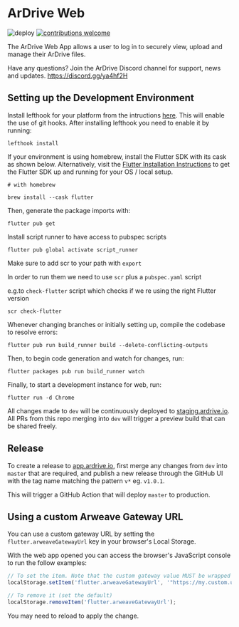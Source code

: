 # ArDrive Web

![deploy](https://github.com/ardriveapp/ardrive-web/workflows/deploy/badge.svg)
[![contributions welcome](https://img.shields.io/badge/contributions-welcome-brightgreen.svg?style=flat)](https://github.com/ardriveapp/ardrive-web/issues)

The ArDrive Web App allows a user to log in to securely view, upload and manage their ArDrive files.

Have any questions? Join the ArDrive Discord channel for support, news and updates. https://discord.gg/ya4hf2H

## Setting up the Development Environment

Install lefthook for your platform from the intructions [here](https://github.com/evilmartians/lefthook/blob/master/docs/other.md).
This will enable the use of git hooks.
After installing lefthook you need to enable it by running:

```shell
lefthook install
```

If your environment is using homebrew, install the Flutter SDK with its cask as shown below. Alternatively, visit the [Flutter Installation Instructions](https://flutter.dev/docs/get-started/install) to get the Flutter SDK up and running for your OS / local setup.

```shell
# with homebrew

brew install --cask flutter
```

Then, generate the package imports with:

```shell
flutter pub get
```
Install script runner to have access to pubspec scripts
```
flutter pub global activate script_runner
```

Make sure to add scr to your path with ``export``

In order to run them we need to use ``scr`` plus a ``pubspec.yaml`` script

e.g.to ``check-flutter`` script which checks if we re using the right Flutter version
```
scr check-flutter
```

Whenever changing branches or initially setting up, compile the codebase to resolve errors:

```shell
flutter pub run build_runner build --delete-conflicting-outputs
```

Then, to begin code generation and watch for changes, run:

```shell
flutter packages pub run build_runner watch
```

Finally, to start a development instance for web, run:

```shell
flutter run -d Chrome
```

All changes made to `dev` will be continuously deployed to [staging.ardrive.io](https://staging.ardrive.io). All PRs from this repo merging into `dev` will trigger a preview build that can be shared freely.

## Release

To create a release to [app.ardrive.io](https://app.ardrive.io), first merge any changes from `dev` into `master` that are required, and publish a new release through the GitHub UI with the tag name matching the pattern `v*` eg. `v1.0.1`.

This will trigger a GitHub Action that will deploy `master` to production.

## Using a custom Arweave Gateway URL

You can use a custom gateway URL by setting the `flutter.arweaveGatewayUrl` key in your browser's Local Storage.

With the web app opened you can access the browser's JavaScript console to run the follow examples:

```js
// To set the item. Note that the custom gateway value MUST be wrapped in double quotes
localStorage.setItem('flutter.arweaveGatewayUrl', '"https://my.custom.url"');

// To remove it (set the default)
localStorage.removeItem('flutter.arweaveGatewayUrl');
```

You may need to reload to apply the change.
